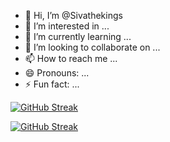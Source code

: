 - 👋 Hi, I’m @Sivathekings
- 👀 I’m interested in ...
- 🌱 I’m currently learning ...
- 💞️ I’m looking to collaborate on ...
- 📫 How to reach me ...
- 😄 Pronouns: ...
- ⚡ Fun fact: ...

<!---
Sivathekings/Sivathekings is a ✨ special ✨ repository because its `README.md` (this file) appears on your GitHub profile.
You can click the Preview link to take a look at your changes.
--->


[![GitHub Streak](https://streak-stats.demolab.com/?user=Sivathekings)](https://git.io/streak-stats)


<a href="https://git.io/streak-stats"><img src="https://github-readme-streak-stats.herokuapp.com?user=Sivathekings&theme=blue-green&border_radius=10&ring=EB0E0E&background=000000&border=FFFFFF&fire=EB0000&currStreakNum=FFFFFF&sideNums=EBEBEB&stroke=EBD15C&currStreakLabel=6DEBE9&sideLabels=7AFF36&dates=8D85FF&excludeDaysLabel=EB16AF" alt="GitHub Streak" /></a>
